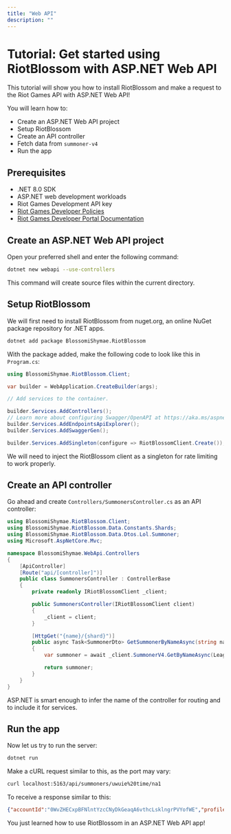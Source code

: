 ```yaml
---
title: "Web API"
description: ""
---
```


# Tutorial: Get started using RiotBlossom with ASP.NET Web API

This tutorial will show you how to install RiotBlossom and make a request to the Riot Games API with ASP.NET Web API!

You will learn how to:
- Create an ASP.NET Web API project
- Setup RiotBlossom
- Create an API controller
- Fetch data from `summoner-v4`
- Run the app
  

## Prerequisites

- .NET 8.0 SDK
- ASP.NET web development workloads
- Riot Games Development API key
- [Riot Games Developer Policies](https://developer.riotgames.com/policies/general)
- [Riot Games Developer Portal Documentation](https://developer.riotgames.com/docs/portal)

## Create an ASP.NET Web API project

Open your preferred shell and enter the following command:

```bash
dotnet new webapi --use-controllers
```

This command will create source files within the current directory.

## Setup RiotBlossom

We will first need to install RiotBlossom from nuget.org, an online NuGet package repository for .NET apps.

```bash
dotnet add package BlossomiShymae.RiotBlossom
```

With the package added, make the following code to look like this in `Program.cs`:

```csharp
using BlossomiShymae.RiotBlossom.Client;

var builder = WebApplication.CreateBuilder(args);

// Add services to the container.

builder.Services.AddControllers();
// Learn more about configuring Swagger/OpenAPI at https://aka.ms/aspnetcore/swashbuckle
builder.Services.AddEndpointsApiExplorer();
builder.Services.AddSwaggerGen();

builder.Services.AddSingleton(configure => RiotBlossomClient.Create());
```

We will need to inject the RiotBlossom client as a singleton for rate limiting to work properly.

## Create an API controller

Go ahead and create `Controllers/SummonersController.cs` as an API controller:

```csharp
using BlossomiShymae.RiotBlossom.Client;
using BlossomiShymae.RiotBlossom.Data.Constants.Shards;
using BlossomiShymae.RiotBlossom.Data.Dtos.Lol.Summoner;
using Microsoft.AspNetCore.Mvc;

namespace BlossomiShymae.WebApi.Controllers
{
    [ApiController]
    [Route("api/[controller]")]
    public class SummonersController : ControllerBase
    {
        private readonly IRiotBlossomClient _client;

        public SummonersController(IRiotBlossomClient client)
        {
            _client = client;
        }

        [HttpGet("{name}/{shard}")]
        public async Task<SummonerDto> GetSummonerByNameAsync(string name, string shard)
        {
            var summoner = await _client.SummonerV4.GetByNameAsync(LeagueShard.GetFromValue(shard.ToUpper()), name);

            return summoner;
        }
    }
}
```

ASP.NET is smart enough to infer the name of the controller for routing and to include it for services.

## Run the app

Now let us try to run the server:

```bash
dotnet run
```

Make a cURL request similar to this, as the port may vary:

```bash
curl localhost:5163/api/summoners/uwuie%20time/na1
```

To receive a response similar to this:

```json
{"accountId":"0WvZHECxpBFNlntYzcCNyDkGeaqA6vthcLsklngrPVYofWE","profileIconId":5367,"revisionDate":1675651090000,"name":"uwuie time","id":"Ao5ffQ2dOV-99YKs_iB0g2EGzGD159jXIk2Z5MjvMafLwbQ","puuid":"Bd1zj7cFt3MlCZl2GI-5N94D2PHRsfpsjl-6ZM9LjXIm90Bz4JAdwR6Kw4fzbSPFfLoQI5p9hGIhfA","summonerLevel":936}
```

You just learned how to use RiotBlossom in an ASP.NET Web API app!